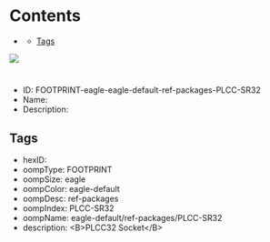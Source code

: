 



Contents
========

* [](#)
	* [Tags](#tags)
  
![][im]
# 

- ID: FOOTPRINT-eagle-eagle-default-ref-packages-PLCC-SR32
- Name: 
- Description: 

## Tags

- hexID: 
- oompType: FOOTPRINT
- oompSize: eagle
- oompColor: eagle-default
- oompDesc: ref-packages
- oompIndex: PLCC-SR32
- oompName: eagle-default/ref-packages/PLCC-SR32
- description: &lt;B&gt;PLCC32 Socket&lt;/B&gt;



[im]: image.png
